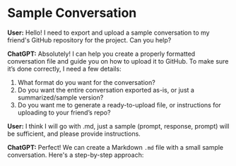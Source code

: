 # Sample Conversation

**User:** Hello! I need to export and upload a sample conversation to my friend's GitHub repository for the project. Can you help?

**ChatGPT:** Absolutely! I can help you create a properly formatted conversation file and guide you on how to upload it to GitHub. To make sure it’s done correctly, I need a few details:  
1. What format do you want for the conversation?  
2. Do you want the entire conversation exported as-is, or just a summarized/sample version?  
3. Do you want me to generate a ready-to-upload file, or instructions for uploading to your friend’s repo?  

**User:** I think I will go with .md, just a sample (prompt, response, prompt) will be sufficient, and please provide instructions.

**ChatGPT:** Perfect! We can create a Markdown `.md` file with a small sample conversation. Here's a step-by-step approach:
